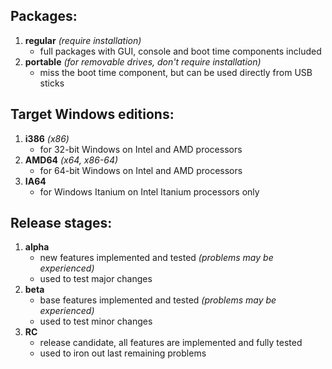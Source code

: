 ## Packages:
1. **regular** *(require installation)*
    * full packages with GUI, console and boot time components included
2. **portable** *(for removable drives, don't require installation)*
    * miss the boot time component, but can be used directly from USB sticks

## Target Windows editions:
1. **i386** *(x86)*
    * for 32-bit Windows on Intel and AMD processors
2. **AMD64** *(x64, x86-64)*
    * for 64-bit Windows on Intel and AMD processors
3. **IA64**
    * for Windows Itanium on Intel Itanium processors only

## Release stages:
1. **alpha**
    * new features implemented and tested *(problems may be experienced)*
    * used to test major changes
2. **beta**
    * base features implemented and tested *(problems may be experienced)*
    * used to test minor changes
3. **RC**
    * release candidate, all features are implemented and fully tested
    * used to iron out last remaining problems
